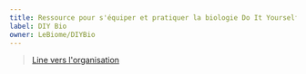 ```yaml
---
title: Ressource pour s'équiper et pratiquer la biologie Do It Yourself
label: DIY Bio
owner: LeBiome/DIYBio
---
```

> [Line vers l'organisation](https://github.com/LeBiome/DIYBio)
